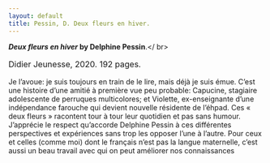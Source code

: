 ```yaml
---
layout: default
title: Pessin, D. Deux fleurs en hiver.
---
```

<b><em>Deux fleurs en hiver</em> by Delphine Pessin</b>.</ br>
<p style="font-size:16px">Didier Jeunesse, 2020. 192 pages.</p>
Je l’avoue: je suis toujours en train de le lire, mais déjà je suis émue. C’est une histoire d’une amitié à première vue peu probable: Capucine, stagiaire adolescente de perruques multicolores; et Violette, ex-enseignante d’une indépendance farouche qui devient nouvelle résidente de l’éhpad. Ces « deux fleurs » racontent tour à tour leur quotidien et pas sans humour. J’apprécie le respect qu’accorde Delphine Pessin à ces différentes perspectives et expériences sans trop les opposer l’une à l’autre. Pour ceux et celles (comme moi) dont le français n’est pas la langue maternelle, c’est aussi un beau travail avec qui on peut améliorer nos connaissances
